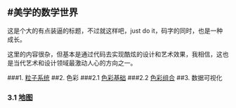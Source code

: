 
#美学的数学世界
---------------------------------
这是个大的有点装逼的标题，不过就这样吧，just do it，码字的同时，也是一种成长。

<!--我在毕业的6年里做过些看起来不靠谱的经历，用程序画过景观图，做过建筑参数化设计，玩过分形办过画展，用processing写过数字艺术小demo，做过一个java的小游戏，现在在阿里巴巴的数据可视化团队工作。-->

这里的内容很杂，但基本是通过代码去实现酷炫的设计和艺术效果，我相信，这也是当代艺术和设计领域最激动人心的方向之一。

<!--我曾是一个景观设计师，为一个建筑论坛的[帖子](http://www.jtben.com/document/846619) 激动不已，跑到北京做了参数化设计。
我希望用文字和代码阐述观点，作为前端开发工程师，我选用的是HTML + CSS + JAVASCRIPT。 但语言不重要，我会着重阐述观点和思路，-->

###1. [粒子系统](https://github.com/zhouningyi/mathart/blob/master/particle/%E7%B2%92%E5%AD%90.md)
##2.  色彩
###2.1 [色彩基础](https://github.com/zhouningyi/mathart/blob/master/color/1%E8%89%B2%E5%BD%A9%E5%9F%BA%E7%A1%80.md)
###2.2 [色彩组合](https://github.com/zhouningyi/mathart/blob/master/color/2%E9%A2%9C%E8%89%B2%E7%BB%84%E5%90%88.md)
##3.  数据可视化
### 3.1 [地图](https://github.com/zhouningyi/mathart/blob/master/map/%E5%9C%B0%E5%9B%BE.md)